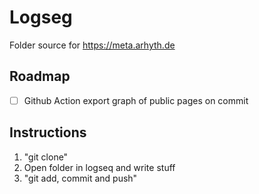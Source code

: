 Logseg
===
Folder source for https://meta.arhyth.de

## Roadmap
- [ ] Github Action export graph of public pages on commit

## Instructions
1. "git clone"
2. Open folder in logseq and write stuff
3. "git add, commit and push"

